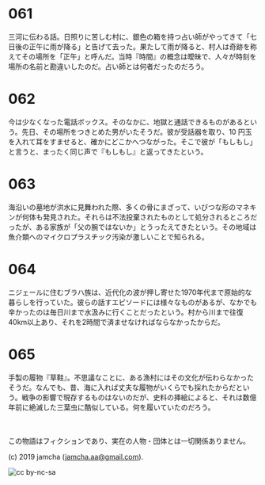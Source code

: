 

# 061

三河に伝わる話。日照りに苦しむ村に、銀色の箱を持つ占い師がやってきて「七日後の正午に雨が降る」と告げて去った。果たして雨が降ると、村人は奇跡を称えてその場所を「正午」と呼んだ。当時『時間』の概念は曖昧で、人々が時刻を場所の名前と勘違いしたのだ。占い師とは何者だったのだろう。  


# 062

今は少なくなった電話ボックス。そのなかに、地獄と通話できるものがあるという。先日、その場所をつきとめた男がいたそうだ。彼が受話器を取り、10 円玉を入れて耳をすませると、確かにどこかへつながった。そこで彼が「もしもし」と言うと、まったく同じ声で『もしもし』と返ってきたという。  

# 063

海沿いの墓地が洪水に見舞われた際、多くの骨にまざって、いびつな形のマネキンが何体も発見された。それらは不法投棄されたものとして処分されるところだったが、ある家族が「父の腕ではないか」とうったえてきたという。その地域は魚介類へのマイクロプラスチック汚染が激しいことで知られる。 

# 064

ニジェールに住むブラハ族は、近代化の波が押し寄せた1970年代まで原始的な暮らしを行っていた。彼らの話すエピソードには様々なものがあるが、なかでも辛かったのは毎日川まで水汲みに行くことだったという。村から川まで往復40km以上あり、それを2時間で済ませなければならなかったからだ。

# 065

手製の履物『草鞋』。不思議なことに、ある漁村にはその文化が伝わらなかったそうだ。なんでも、昔、海に入れば丈夫な履物がいくらでも採れたからだという。戦争の影響で現存するものはないのだが、史料の挿絵によると、それは数億年前に絶滅した三葉虫に酷似している。何を履いていたのだろう。

<br>  
<br>  
この物語はフィクションであり、実在の人物・団体とは一切関係ありません。  

(c) 2019 jamcha (jamcha.aa@gmail.com).  

![cc by-nc-sa](https://i.creativecommons.org/l/by-nc-sa/4.0/88x31.png)  

